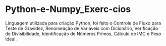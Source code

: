 # Python-e-Numpy_Exerc-cios
Linguagem utilizada para criação Python, foi feito o Controle de Fluxo para Teste de Gravidez, Renomeação de Variáveis com Dicionário, Verificação de Divisibilidade, Identificação de Números Primos, Cálculo de IMC e Peso Ideal.
